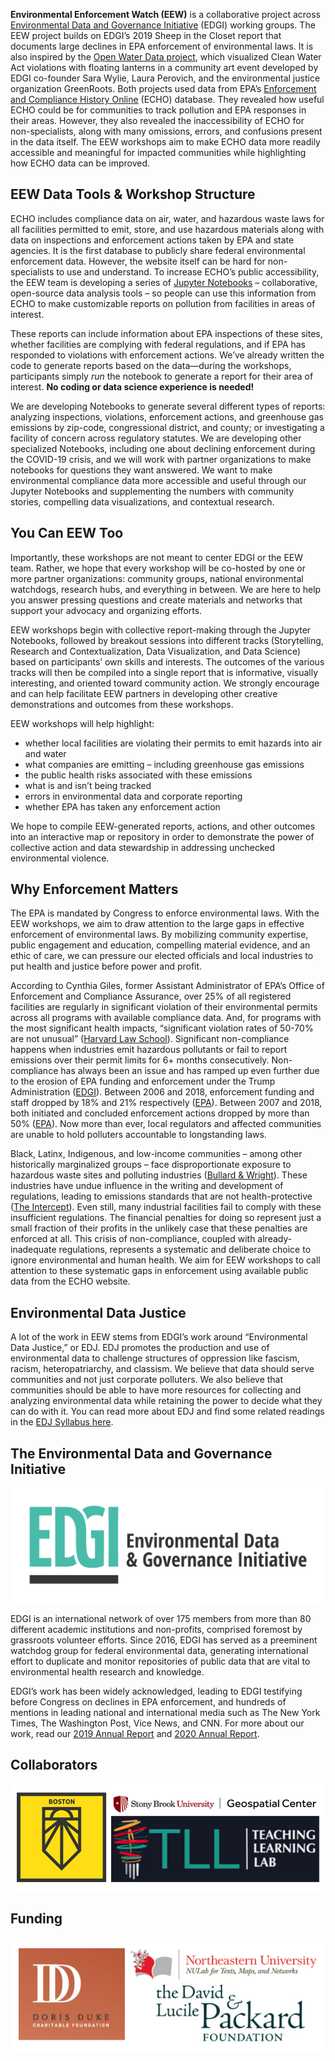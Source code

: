 <!--This is the main content file to edit for this page. It is embedded in src/pages/about.js. The page title comes from the .json in this same folder.-->

**Environmental Enforcement Watch (EEW)** is a collaborative project across [Environmental Data and Governance Initiative](http://www.envirodatagov.org/) (EDGI) working groups. The EEW project builds on EDGI’s 2019 Sheep in the Closet report that documents large declines in EPA enforcement of environmental laws. It is also inspired by the [Open Water Data project](http://datalanterns.com/), which visualized Clean Water Act violations with floating lanterns in a community art event developed by EDGI co-founder Sara Wylie, Laura Perovich, and the environmental justice organization GreenRoots. Both projects used data from EPA’s [Enforcement and Compliance History Online](https://echo.epa.gov/) (ECHO) database. They revealed how useful ECHO could be for communities to track pollution and EPA responses in their areas. However, they also revealed the inaccessibility of ECHO for non-specialists, along with many omissions, errors, and confusions present in the data itself. The EEW workshops aim to make ECHO data more readily accessible and meaningful for impacted communities while highlighting how ECHO data can be improved.

## EEW Data Tools & Workshop Structure
ECHO includes compliance data on air, water, and hazardous waste laws for all facilities permitted to emit, store, and use hazardous materials along with data on inspections and enforcement actions taken by EPA and state agencies. It is the first database to publicly share federal environmental enforcement data. However, the website itself can be hard for non-specialists to use and understand. To increase ECHO’s public accessibility, the EEW team is developing a series of [Jupyter Notebooks](https://docs.google.com/document/d/1fAWoUbsISSV-tFZvASbTDE6KRl6Hkeu4p-N2jpQFmt0/edit?usp=sharing) – collaborative, open-source data analysis tools – so people can use this information from ECHO to make customizable reports on pollution from facilities in areas of interest. 

These reports can include information about EPA inspections of these sites, whether facilities are complying with federal regulations, and if EPA has responded to violations with enforcement actions. We’ve already written the code to generate reports based on the data—during the workshops, participants simply *run* the notebook to generate a report for their area of interest. **No coding or data science experience is needed!**

We are developing Notebooks to generate several different types of reports: analyzing inspections, violations, enforcement actions, and greenhouse gas emissions by zip-code, congressional district, and county; or investigating a facility of concern across regulatory statutes. We are developing other specialized Notebooks, including one about declining enforcement during the COVID-19 crisis, and we will work with partner organizations to make notebooks for questions they want answered. We want to make environmental compliance data more accessible and useful through our Jupyter Notebooks and supplementing the numbers with community stories, compelling data visualizations, and contextual research.

## You Can EEW Too
Importantly, these workshops are not meant to center EDGI or the EEW team. Rather, we hope that every workshop will be co-hosted by one or more partner organizations: community groups, national environmental watchdogs, research hubs, and everything in between. We are here to help you answer pressing questions and create materials and networks that support your advocacy and organizing efforts.

EEW workshops begin with collective report-making through the Jupyter Notebooks, followed by breakout sessions into different tracks (Storytelling, Research and Contextualization, Data Visualization, and Data Science) based on participants’ own skills and interests. The outcomes of the various tracks will then be compiled into a single report that is informative, visually interesting, and oriented toward community action. We strongly encourage and can help facilitate EEW partners in developing other creative demonstrations and outcomes from these workshops.

EEW workshops will help highlight: 

* whether local facilities are violating their permits to emit hazards into air and water
* what companies are emitting – including greenhouse gas emissions
* the public health risks associated with these emissions
* what is and isn’t being tracked 
* errors in environmental data and corporate reporting
* whether EPA has taken any enforcement action

We hope to compile EEW-generated reports, actions, and other outcomes into an interactive map or repository in order to demonstrate the power of collective action and data stewardship in addressing unchecked environmental violence.

## Why Enforcement Matters
The EPA is mandated by Congress to enforce environmental laws. With the EEW workshops, we aim to draw attention to the large gaps in effective enforcement of environmental laws. By mobilizing community expertise, public engagement and education, compelling material evidence, and an ethic of care, we can pressure our elected officials and local industries to put health and justice before power and profit.

According to Cynthia Giles, former Assistant Administrator of EPA’s Office of Enforcement and Compliance Assurance, over 25% of all registered facilities are regularly in significant violation of their environmental permits across all programs with available compliance data. And, for programs with the most significant health impacts, “significant violation rates of 50-70% are not unusual” ([Harvard Law School](http://eelp.law.harvard.edu/wp-content/uploads/Cynthia-Giles-Part-2-FINAL.pdf)). Significant non-compliance happens when industries emit hazardous pollutants or fail to report emissions over their permit limits for 6+ months consecutively. Non-compliance has always been an issue and has ramped up even further due to the erosion of EPA funding and enforcement under the Trump Administration ([EDGI](https://envirodatagov.org/publication/a-sheep-in-the-closet-the-erosion-of-enforcement-at-the-epa/)). Between 2006 and 2018, enforcement funding and staff dropped by 18% and 21% respectively ([EPA]((https://www.epa.gov/sites/production/files/2020-04/documents/_epaoig_20200331_20-p-0131_0.pdf))). Between 2007 and 2018, both initiated and concluded enforcement actions dropped by more than 50% ([EPA](https://www.epa.gov/sites/production/files/2020-04/documents/_epaoig_20200331_20-p-0131_0.pdf)). Now more than ever, local regulators and affected communities are unable to hold polluters accountable to longstanding laws. 

Black, Latinx, Indigenous, and low-income communities – among other historically marginalized groups – face disproportionate exposure to hazardous waste sites and polluting industries ([Bullard & Wright](https://www.indiebound.org/book/9780896084469)). These industries have undue influence in the writing and development of regulations, leading to emissions standards that are not health-protective ([The Intercept](https://theintercept.com/2019/06/18/pfoa-pfas-teflon-epa-limit/)). Even still, many industrial facilities fail to comply with these insufficient regulations. The financial penalties for doing so represent just a small fraction of their profits in the unlikely case that these penalties are enforced at all. This crisis of non-compliance, coupled with already-inadequate regulations, represents a systematic and deliberate choice to ignore environmental and human health. We aim for EEW workshops to call attention to these systematic gaps in enforcement using available public data from the ECHO website.

## Environmental Data Justice
A lot of the work in EEW stems from EDGI’s work around “Environmental Data Justice,” or EDJ. EDJ promotes the production and use of environmental data to challenge structures of oppression like fascism, racism, heteropatriarchy, and classism. We believe that data should serve communities and not just corporate polluters. We also believe that communities should be able to have more resources for collecting and analyzing environmental data while retaining the power to decide what they can do with it. You can read more about EDJ and find some related readings in the [EDJ Syllabus here](https://docs.google.com/document/d/1O7ytnzXWFkluiYE4Pulo_mCHs9jdNpPm8hw83aLU2pg/edit?usp=sharing).

## The Environmental Data and Governance Initiative

![EDGI logo](./EDGI-logo.png)

EDGI is an international network of over 175 members from more than 80 different academic institutions and non-profits, comprised foremost by grassroots volunteer efforts. Since 2016, EDGI has served as a preeminent watchdog group for federal environmental data, generating international effort to duplicate and monitor repositories of public data that are vital to environmental health research and knowledge.

EDGI’s work has been widely acknowledged, leading to EDGI testifying before Congress on declines in EPA enforcement, and hundreds of mentions in leading national and international media such as The New York Times, The Washington Post, Vice News, and CNN. For more about our work, read our [2019 Annual Report](https://envirodatagov.org/publication/edgi-annual-report-2019/) and [2020 Annual Report](https://envirodatagov.org/publication/edgi-annual-report-2020/).

## Collaborators
![EEW's collaborators](./collabs.png)


## Funding
![EEW's funders](./funders.png)
